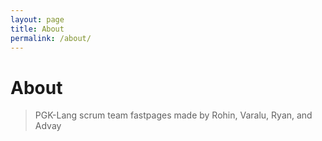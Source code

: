 ```yaml
---
layout: page
title: About
permalink: /about/
---
```


# About
> PGK-Lang scrum team fastpages made by Rohin, Varalu, Ryan, and Advay